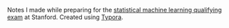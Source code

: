 Notes I made while preparing for the [statistical machine learning qualifying exam](https://docs.google.com/document/d/1_V2IXoEDJEUs4p7aFYQI7zFvJbnDk1Bx7KCiUIaOgmI/edit#heading=h.qtdb0dv3sd35) at Stanford.
Created using [Typora](https://typora.io).
